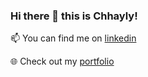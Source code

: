 ### Hi there 👋 this is Chhayly!

📫 You can find me on [linkedin](https://www.linkedin.com/in/chhaylylim/)

🌐 Check out my [portfolio](https://cly1st.github.io/limchhayly.github.io/index.html)
<!--
**Cly1st/Cly1st** is a ✨ _special_ ✨ repository because its `README.md` (this file) appears on your GitHub profile.

Here are some ideas to get you started:

- 🔭 I’m currently working on ...
- 🌱 I’m currently learning ...
- 👯 I’m looking to collaborate on ...
- 🤔 I’m looking for help with ...
- 💬 Ask me about ...
- 📫 How to reach me: ...
- 😄 Pronouns: ...
- ⚡ Fun fact: ...
-->
